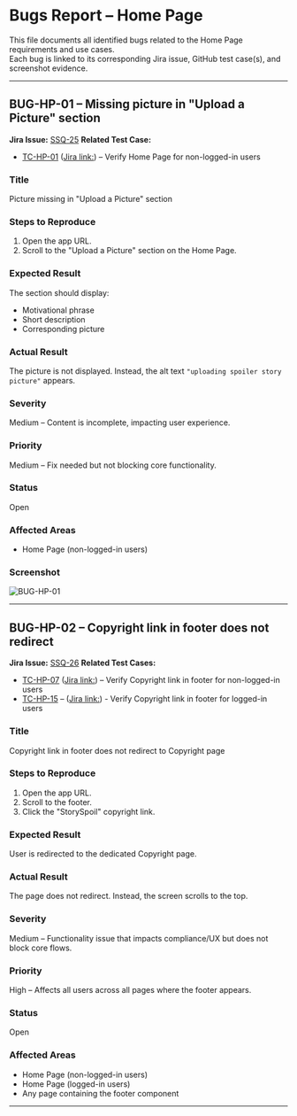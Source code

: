# Bugs Report – Home Page

This file documents all identified bugs related to the Home Page requirements and use cases.  
Each bug is linked to its corresponding Jira issue, GitHub test case(s), and screenshot evidence.  

---

## BUG-HP-01 – Missing picture in "Upload a Picture" section

**Jira Issue:** [SSQ-25](https://storyspoilerqa.atlassian.net/browse/SSQ-25)
**Related Test Case:**  
- [TC-HP-01](../tests/test-cases-home-page.md#tc-hp-01) ([Jira link:](https://storyspoilerqa.atlassian.net/browse/SSQ-6)) – Verify Home Page for non-logged-in users  

### Title
Picture missing in "Upload a Picture" section

### Steps to Reproduce
1. Open the app URL.
2. Scroll to the "Upload a Picture" section on the Home Page.

### Expected Result
The section should display:
- Motivational phrase
- Short description
- Corresponding picture

### Actual Result
The picture is not displayed. Instead, the alt text `"uploading spoiler story picture"` appears.

### Severity
Medium – Content is incomplete, impacting user experience.

### Priority
Medium – Fix needed but not blocking core functionality.

### Status
Open

### Affected Areas
- Home Page (non-logged-in users)

### Screenshot
![BUG-HP-01](../docs/screenshots/bug-hp-01.png)

---

## BUG-HP-02 – Copyright link in footer does not redirect

**Jira Issue:** [SSQ-26](https://storyspoilerqa.atlassian.net/browse/SSQ-26)
**Related Test Cases:**  
- [TC-HP-07](../tests/test-cases-home-page.md#tc-hp-07) ([Jira link:](https://storyspoilerqa.atlassian.net/browse/SSQ-12)) – Verify Copyright link in footer for non-logged-in users
- [TC-HP-15](../tests/test-cases-home-page.md#tc-hp-15) – ([Jira link:](https://storyspoilerqa.atlassian.net/browse/SSQ-20)) - Verify Copyright link in footer for logged-in users

### Title
Copyright link in footer does not redirect to Copyright page

### Steps to Reproduce
1. Open the app URL.
2. Scroll to the footer.
3. Click the "StorySpoil" copyright link.

### Expected Result
User is redirected to the dedicated Copyright page.

### Actual Result
The page does not redirect. Instead, the screen scrolls to the top.

### Severity
Medium – Functionality issue that impacts compliance/UX but does not block core flows.  

### Priority
High – Affects all users across all pages where the footer appears.  

### Status
Open  

### Affected Areas
- Home Page (non-logged-in users)  
- Home Page (logged-in users)  
- Any page containing the footer component  

---

